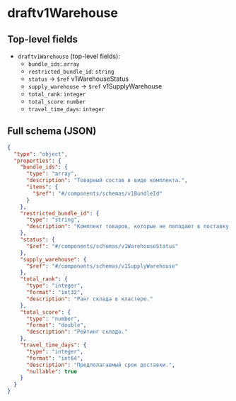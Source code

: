 # draftv1Warehouse

## Top-level fields
- `draftv1Warehouse` (top-level fields):
  - `bundle_ids`: `array`
  - `restricted_bundle_id`: `string`
  - `status` → `$ref` v1WarehouseStatus
  - `supply_warehouse` → `$ref` v1SupplyWarehouse
  - `total_rank`: `integer`
  - `total_score`: `number`
  - `travel_time_days`: `integer`

## Full schema (JSON)
```json
{
  "type": "object",
  "properties": {
    "bundle_ids": {
      "type": "array",
      "description": "Товарный состав в виде комплекта.",
      "items": {
        "$ref": "#/components/schemas/v1BundleId"
      }
    },
    "restricted_bundle_id": {
      "type": "string",
      "description": "Комплект товаров, которые не попадают в поставку. Используйте параметр в методе [/v1/supply-order/bundle](#operation/SupplyOrderBundle), чтобы получить подробную информацию.\n"
    },
    "status": {
      "$ref": "#/components/schemas/v1WarehouseStatus"
    },
    "supply_warehouse": {
      "$ref": "#/components/schemas/v1SupplyWarehouse"
    },
    "total_rank": {
      "type": "integer",
      "format": "int32",
      "description": "Ранг склада в кластере."
    },
    "total_score": {
      "type": "number",
      "format": "double",
      "description": "Рейтинг склада."
    },
    "travel_time_days": {
      "type": "integer",
      "format": "int64",
      "description": "Предполагаемый срок доставки.",
      "nullable": true
    }
  }
}
```
